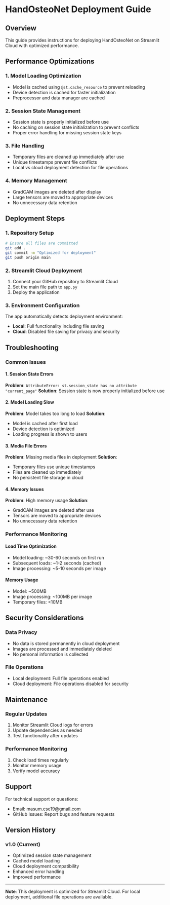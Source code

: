 # HandOsteoNet Deployment Guide

## Overview
This guide provides instructions for deploying HandOsteoNet on Streamlit Cloud with optimized performance.

## Performance Optimizations

### 1. Model Loading Optimization
- Model is cached using `@st.cache_resource` to prevent reloading
- Device detection is cached for faster initialization
- Preprocessor and data manager are cached

### 2. Session State Management
- Session state is properly initialized before use
- No caching on session state initialization to prevent conflicts
- Proper error handling for missing session state keys

### 3. File Handling
- Temporary files are cleaned up immediately after use
- Unique timestamps prevent file conflicts
- Local vs cloud deployment detection for file operations

### 4. Memory Management
- GradCAM images are deleted after display
- Large tensors are moved to appropriate devices
- No unnecessary data retention

## Deployment Steps

### 1. Repository Setup
```bash
# Ensure all files are committed
git add .
git commit -m "Optimized for deployment"
git push origin main
```

### 2. Streamlit Cloud Deployment
1. Connect your GitHub repository to Streamlit Cloud
2. Set the main file path to `app.py`
3. Deploy the application

### 3. Environment Configuration
The app automatically detects deployment environment:
- **Local**: Full functionality including file saving
- **Cloud**: Disabled file saving for privacy and security

## Troubleshooting

### Common Issues

#### 1. Session State Errors
**Problem**: `AttributeError: st.session_state has no attribute "current_page"`
**Solution**: Session state is now properly initialized before use

#### 2. Model Loading Slow
**Problem**: Model takes too long to load
**Solution**: 
- Model is cached after first load
- Device detection is optimized
- Loading progress is shown to users

#### 3. Media File Errors
**Problem**: Missing media files in deployment
**Solution**: 
- Temporary files use unique timestamps
- Files are cleaned up immediately
- No persistent file storage in cloud

#### 4. Memory Issues
**Problem**: High memory usage
**Solution**:
- GradCAM images are deleted after use
- Tensors are moved to appropriate devices
- No unnecessary data retention

### Performance Monitoring

#### Load Time Optimization
- Model loading: ~30-60 seconds on first run
- Subsequent loads: ~1-2 seconds (cached)
- Image processing: ~5-10 seconds per image

#### Memory Usage
- Model: ~500MB
- Image processing: ~100MB per image
- Temporary files: <10MB

## Security Considerations

### Data Privacy
- No data is stored permanently in cloud deployment
- Images are processed and immediately deleted
- No personal information is collected

### File Operations
- Local deployment: Full file operations enabled
- Cloud deployment: File operations disabled for security

## Maintenance

### Regular Updates
1. Monitor Streamlit Cloud logs for errors
2. Update dependencies as needed
3. Test functionality after updates

### Performance Monitoring
1. Check load times regularly
2. Monitor memory usage
3. Verify model accuracy

## Support

For technical support or questions:
- Email: masum.cse19@gmail.com
- GitHub Issues: Report bugs and feature requests

## Version History

### v1.0 (Current)
- Optimized session state management
- Cached model loading
- Cloud deployment compatibility
- Enhanced error handling
- Improved performance

---

**Note**: This deployment is optimized for Streamlit Cloud. For local deployment, additional file operations are available. 
